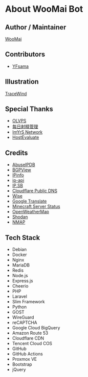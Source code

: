 # About WooMai Bot

## Author / Maintainer

[WooMai](https://github.com/WooMai)

## Contributors

* [YFsama](https://github.com/YFsama)

## Illustration

[TraceWind](https://t.me/FoolishTraceWind)

## Special Thanks

* [OLVPS](https://9s.gs/3TR)
* [每日射精管理](https://t.me/Dailyshejing_cos)
* [ImYrS Network](https://imyrs.com)
* [HostEvaluate](https://t.me/HostEvaluate)

## Credits

* [AbuseIPDB](https://www.abuseipdb.com/)
* [BGPView](https://bgpview.io/)
* [IPinfo](https://ipinfo.io/)
* [ip-api](https://ip-api.com/)
* [IP.SB](https://ip.sb)
* [Cloudflare Public DNS](https://1.1.1.1/)
* [Wise](https://wise.com/)
* [Google Translate](https://translate.google.com/)
* [Minecraft Server Status](https://mcsrvstat.us/)
* [OpenWeatherMap](https://openweathermap.org)
* [Shodan](https://shodan.io)
* [NMAP](https://nmap.org/)

## Tech Stack

* Debian
* Docker
* Nginx
* MariaDB
* Redis
* Node.js
* Express.js
* Cheerio
* PHP
* Laravel
* Slim Framework
* Python
* GOST
* WireGuard
* reCAPTCHA
* Google Cloud BigQuery
* Amazon Route 53
* Cloudflare CDN
* Tencent Cloud COS
* GitHub
* GitHub Actions
* Proxmox VE
* Bootstrap
* jQuery
